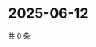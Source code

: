 # 2025-06-12

共 0 条

<!-- BEGIN ZHIHUQUESTIONS -->
<!-- 最后更新时间 Thu Jun 12 2025 11:42:08 GMT+0800 (China Standard Time) -->

<!-- END ZHIHUQUESTIONS -->
